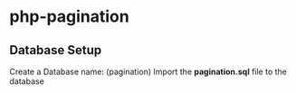 # php-pagination

## Database Setup
Create a Database name: (pagination)
Import the **pagination.sql** file to the database